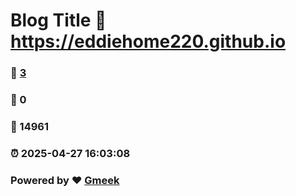 # Blog Title :link: https://eddiehome220.github.io 
### :page_facing_up: [3](https://eddiehome220.github.io/tag.html) 
### :speech_balloon: 0 
### :hibiscus: 14961 
### :alarm_clock: 2025-04-27 16:03:08 
### Powered by :heart: [Gmeek](https://github.com/Meekdai/Gmeek)
